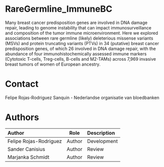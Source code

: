 # RareGermline_ImmuneBC

Many breast cancer predisposition genes are involved in DNA damage repair, leading to genome instability that can impact immunosurveillance and composition of the tumor immune microenvironment. Here we explored associations between rare germline (likely) deleterious missense variants (MSVs) and protein truncating variants (PTVs) in 34 (putative) breast cancer predisposition genes, of which 26 involved in DNA damage repair, with the abundance of four immunohistochemically assessed immune markers (Cytotoxic T-cells, Treg-cells, B-cells and M2-TAMs) across 7,969 invasive breast tumors of women of European ancestry. 

# Contact
Felipe Rojas-Rodriguez
Sanquin - Nederlandse organisatie van bloedbanken

# Authors
| Author                 | Role   | Description             |
| :----                  | :----: | :----                   |
| Felipe Rojas-Rodriguez | Author | Development             |
| Sander Canisius        | Author | Review                  |
| Marjanka Schmidt       | Author | Review                  |

